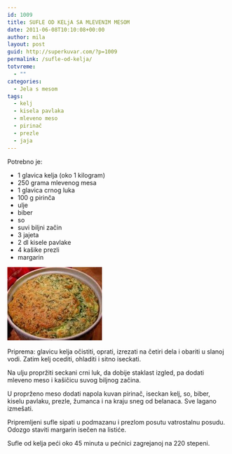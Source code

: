```yaml
---
id: 1009
title: SUFLE OD KELjA SA MLEVENIM MESOM
date: 2011-06-08T10:10:08+00:00
author: mila
layout: post
guid: http://superkuvar.com/?p=1009
permalink: /sufle-od-kelja/
totvreme:
  - ""
categories:
  - Jela s mesom
tags:
  - kelj
  - kisela pavlaka
  - mleveno meso
  - pirinač
  - prezle
  - jaja
---
```

Potrebno je:

  * 1 glavica kelja (oko 1 kilogram)
  * 250 grama mlevenog mesa
  * 1 glavica crnog luka
  * 100 g pirinča
  * ulje
  * biber
  * so
  * suvi biljni začin
  * 3 jajeta
  * 2 dl kisele pavlake
  * 4 kašike prezli
  * margarin

<img class="alignnone size-full wp-image-1011" title="suflekelj" src="/wp-content/uploads/2011/06/suflekelj-e1307527770790.jpg" alt="" width="216" height="167" /> 

Priprema: glavicu kelja očistiti, oprati, izrezati na četiri dela i obariti u slanoj vodi. Zatim kelj ocediti, ohladiti i sitno iseckati.

Na ulju propržiti seckani crni luk, da dobije staklast izgled, pa dodati mleveno meso i kašičicu suvog biljnog začina.

U proprženo meso dodati napola kuvan pirinač, iseckan kelj, so, biber, kiselu pavlaku, prezle, žumanca i na kraju sneg od belanaca. Sve lagano izmešati.

Pripremljeni sufle sipati u podmazanu i prezlom posutu vatrostalnu posudu. Odozgo staviti margarin isečen na listiće.

Sufle od kelja peći oko 45 minuta u pećnici zagrejanoj na 220 stepeni.